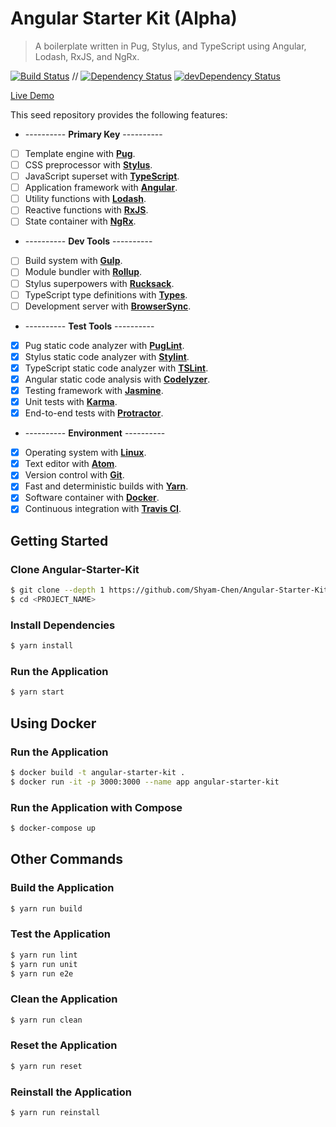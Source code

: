 # Angular Starter Kit (Alpha)

> A boilerplate written in Pug, Stylus, and TypeScript using Angular, Lodash, RxJS, and NgRx.

[![Build Status](https://travis-ci.org/Shyam-Chen/Angular-Starter-Kit.svg?branch=master)](https://travis-ci.org/Shyam-Chen/Angular-Starter-Kit)
 //
[![Dependency Status](https://david-dm.org/Shyam-Chen/Angular-Starter-Kit.svg)](https://david-dm.org/Shyam-Chen/Angular-Starter-Kit)
[![devDependency Status](https://david-dm.org/Shyam-Chen/Angular-Starter-Kit/dev-status.svg)](https://david-dm.org/Shyam-Chen/Angular-Starter-Kit?type=dev)

[Live Demo](https://angular2ts-starter-kit.firebaseapp.com/)

This seed repository provides the following features:
* ---------- **Primary Key** ----------
* [ ] Template engine with [**Pug**](https://pugjs.org).
* [ ] CSS preprocessor with [**Stylus**](http://stylus-lang.com/).
* [ ] JavaScript superset with [**TypeScript**](https://www.typescriptlang.org/).
* [ ] Application framework with [**Angular**](https://angular.io/).
* [ ] Utility functions with [**Lodash**](https://lodash.com/).
* [ ] Reactive functions with [**RxJS**](http://reactivex.io/rxjs/).
* [ ] State container with [**NgRx**](https://github.com/ngrx).
* ---------- **Dev Tools** ----------
* [ ] Build system with [**Gulp**](https://github.com/gulpjs/gulp).
* [ ] Module bundler with [**Rollup**](https://github.com/rollup/rollup).
* [ ] Stylus superpowers with [**Rucksack**](https://github.com/simplaio/rucksack).
* [ ] TypeScript type definitions with [**Types**](https://github.com/types).
* [ ] Development server with [**BrowserSync**](https://github.com/BrowserSync/browser-sync).
* ---------- **Test Tools** ----------
* [x] Pug static code analyzer with [**PugLint**](https://github.com/pugjs/pug-lint).
* [x] Stylus static code analyzer with [**Stylint**](https://github.com/SimenB/stylint).
* [x] TypeScript static code analyzer with [**TSLint**](https://github.com/palantir/tslint).
* [x] Angular static code analysis with [**Codelyzer**](https://github.com/mgechev/codelyzer).
* [x] Testing framework with [**Jasmine**](https://github.com/jasmine/jasmine).
* [x] Unit tests with [**Karma**](https://github.com/karma-runner/karma).
* [x] End-to-end tests with [**Protractor**](https://github.com/angular/protractor).
* ---------- **Environment** ----------
* [x] Operating system with [**Linux**](https://github.com/torvalds/linux).
* [x] Text editor with [**Atom**](https://github.com/atom/atom).
* [x] Version control with [**Git**](https://github.com/git/git).
* [x] Fast and deterministic builds with [**Yarn**](https://github.com/yarnpkg/yarn).
* [x] Software container with [**Docker**](https://github.com/docker/docker).
* [x] Continuous integration with [**Travis CI**](https://github.com/travis-ci/travis-ci).

## Getting Started

### Clone Angular-Starter-Kit
```bash
$ git clone --depth 1 https://github.com/Shyam-Chen/Angular-Starter-Kit.git <PROJECT_NAME>
$ cd <PROJECT_NAME>
```

### Install Dependencies
```bash
$ yarn install
```

### Run the Application
```bash
$ yarn start
```

## Using Docker

### Run the Application
```bash
$ docker build -t angular-starter-kit .
$ docker run -it -p 3000:3000 --name app angular-starter-kit
```

### Run the Application with Compose
```bash
$ docker-compose up
```

## Other Commands

### Build the Application
```bash
$ yarn run build
```

### Test the Application
```bash
$ yarn run lint
$ yarn run unit
$ yarn run e2e
```

### Clean the Application
```bash
$ yarn run clean
```

### Reset the Application
```bash
$ yarn run reset
```

### Reinstall the Application
```bash
$ yarn run reinstall
```
